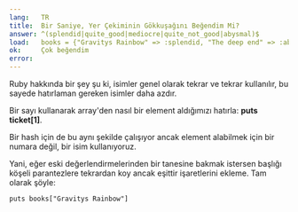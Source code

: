 ```yaml
---
lang:   TR
title:  Bir Saniye, Yer Çekiminin Gökkuşağını Beğendim Mi?
answer: ^(splendid|quite_good|mediocre|quite_not_good|abysmal)$
load:   books = {"Gravitys Rainbow" => :splendid, "The deep end" => :abysmal, "Living colors" => :mediocre}
ok:     Çok beğendim
error:  
---
```


Ruby hakkında bir şey şu ki, isimler genel olarak tekrar ve tekrar kullanılır, bu sayede hatırlaman gereken isimler daha azdır.

Bir sayı kullanarak array'den nasıl bir element aldığımızı hatırla:
__puts ticket[1]__.

Bir hash için de bu aynı şekilde çalışıyor ancak element alabilmek için bir numara değil, bir isim kullanıyoruz.

Yani, eğer eski değerlendirmelerinden bir tanesine bakmak istersen başlığı köşeli parantezlere tekrardan koy ancak eşittir işaretlerini ekleme.
Tam olarak şöyle:

    puts books["Gravitys Rainbow"]
